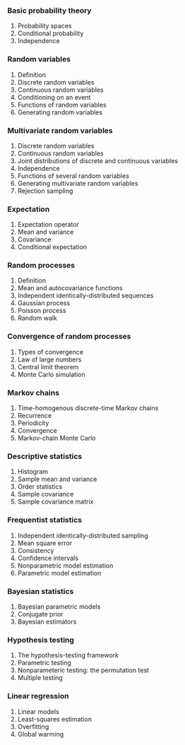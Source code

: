 ### Basic probability theory

1. Probability spaces
2. Conditional probability
3. Independence

### Random variables

1. Definition
2. Discrete random variables
3. Continuous random variables
4. Conditioning on an event
5. Functions of random variables
6. Generating random variables

### Multivariate random variables

1. Discrete random variables
2. Continuous random variables
3. Joint distributions of discrete and continuous variables
4. Independence
5. Functions of several random variables
6. Generating multivariate random variables
7. Rejection sampling

### Expectation

1. Expectation operator
2. Mean and variance
3. Covariance
4. Conditional expectation

### Random processes

1. Definition
2. Mean and autocovariance functions
3. Independent identically-distributed sequences
4. Gaussian process
5. Poisson process
6. Random walk

### Convergence of random processes

1. Types of convergence
2. Law of large numbers
3. Central limit theorem
4. Monte Carlo simulation

### Markov chains

1. Time-homogenous discrete-time Markov chains
2. Recurrence
3. Periodicity
4. Convergence
5. Markov-chain Monte Carlo

### Descriptive statistics

1. Histogram
2. Sample mean and variance
3. Order statistics
4. Sample covariance
5. Sample covariance matrix

### Frequentist statistics

1. Independent identically-distributed sampling
2. Mean square error
3. Consistency
4. Confidence intervals
5. Nonparametric model estimation
6. Parametric model estimation

### Bayesian statistics

1. Bayesian parametric models
2. Conjugate prior
3. Bayesian estimators

### Hypothesis testing

1. The hypothesis-testing framework
2. Parametric testing
3. Nonparameteric testing: the permutation test
4. Multiple testing

### Linear regression

1. Linear models
2. Least-squares estimation
3. Overfitting
4. Global warming